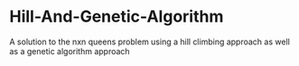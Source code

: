 # Hill-And-Genetic-Algorithm
A solution to the nxn queens problem using a hill climbing approach as well as a genetic algorithm approach
